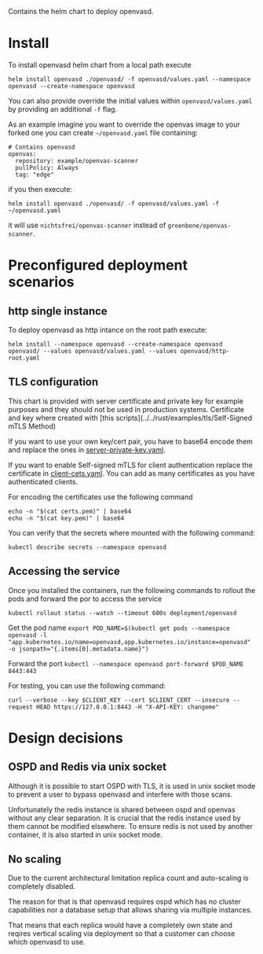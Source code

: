 Contains the helm chart to deploy openvasd.

# Install

To install openvasd helm chart from a local path execute

```
helm install openvasd ./openvasd/ -f openvasd/values.yaml --namespace openvasd --create-namespace openvasd
```

You can also provide override the initial values within `openvasd/values.yaml` by providing an additional `-f` flag.

As an example imagine you want to override the openvas image to your forked one you can create `~/openvasd.yaml` file containing:

```
# Contains openvasd
openvas:
  repository: example/openvas-scanner
  pullPolicy: Always
  tag: "edge"
```

if you then execute:
```
helm install openvasd ./openvasd/ -f openvasd/values.yaml -f ~/openvasd.yaml
```

it will use `nichtsfrei/openvas-scanner` instead of `greenbone/openvas-scanner`.

# Preconfigured deployment scenarios

## http single instance

To deploy openvasd as http intance on the root path execute:
```
helm install --namespace openvasd --create-namespace openvasd openvasd/ --values openvasd/values.yaml --values openvasd/http-root.yaml
```
## TLS configuration

This chart is provided with server certificate and private key for example purposes and they should not be used in production systems. Certificate and key where created with [this scripts](../../rust/examples/tls/Self-Signed mTLS Method)

If you want to use your own key/cert pair, you have to base64 encode them and replace the ones in [server-private-key.yaml](templates/server-private-key.yaml).

If you want to enable Self-signed mTLS for client authentication replace the certificate in [client-cets.yaml](templates/client-certs). You can add as many certificates as you have authenticated clients.

For encoding the certificates use the following command
```
echo -n "$(cat certs.pem)" | base64
echo -n "$(cat key.pem)" | base64
```

You can verify that the secrets where mounted with the following command:

`kubectl describe secrets --namespace openvasd`


## Accessing the service

Once you installed the containers, run the following commands to rollout the pods and forward the por to access the service

`kubectl rollout status --watch --timeout 600s deployment/openvasd`

Get the pod name
`export POD_NAME=$(kubectl get pods --namespace openvasd -l "app.kubernetes.io/name=openvasd,app.kubernetes.io/instance=openvasd" -o jsonpath="{.items[0].metadata.name}")`

Forward the port
`kubectl --namespace openvasd port-forward $POD_NAME 8443:443`

For testing, you can use the following command:

`curl --verbose --key $CLIENT_KEY --cert $CLIENT_CERT --insecure --request HEAD https://127.0.0.1:8443 -H "X-API-KEY: changeme"`


# Design decisions

## OSPD and Redis via unix socket

Although it is possible to start OSPD with TLS, it is used in unix socket mode to prevent a user to bypass openvasd and interfere with those scans.

Unfortunately the redis instance is shared between ospd and openvas without any clear separation. It is crucial that the redis instance used by them cannot be modified elsewhere.
To ensure redis is not used by another container, it is also started in unix socket mode.

## No scaling

Due to the current architectural limitation replica count and auto-scaling is completely disabled.

The reason for that is that openvasd requires ospd which has no cluster capabilities nor a database setup that allows sharing via multiple instances.

That means that each replica would have a completely own state and reqires vertical scaling via deployment so that a customer can choose which openvasd to use.
